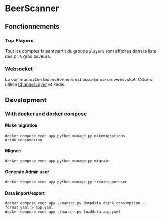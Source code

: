 # BeerScanner

## Fonctionnements

### Top Players

Tout les comptes faisant partit du groupe `players` sont affichés dans la liste des plus gros buveurs.

### Websocket

La communication bidirectionnelle est assurée par un websocket. Celui-ci utilise [Channel Layer](https://channels.readthedocs.io/en/latest/topics/channel_layers.html) et Redis.

## Development

### With docker and docker compose

#### Make migration

```
docker compose exec app python manage.py makemigrations drink_consumption
```

#### Migrate

```
docker compose exec app python manage.py migrate
```

#### Generate Admin user

```
docker compose exec app python manage.py createsuperuser
```

#### Data import/export

```
docker compose exec app ./manage.py dumpdata drink_consumption --format yaml > app.yaml
docker compose exec app ./manage.py loaddata app.yaml
```
